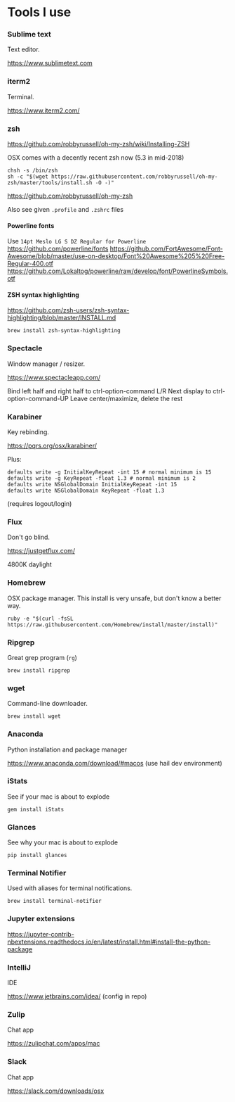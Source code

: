 # Tools I use

### Sublime text

Text editor.

https://www.sublimetext.com

### iterm2

Terminal.

https://www.iterm2.com/


### zsh

https://github.com/robbyrussell/oh-my-zsh/wiki/Installing-ZSH

OSX comes with a decently recent zsh now (5.3 in mid-2018)

```
chsh -s /bin/zsh
sh -c "$(wget https://raw.githubusercontent.com/robbyrussell/oh-my-zsh/master/tools/install.sh -O -)"
```

https://github.com/robbyrussell/oh-my-zsh

Also see given `.profile` and `.zshrc` files

#### Powerline fonts

Use `14pt Meslo LG S DZ Regular for Powerline`
https://github.com/powerline/fonts
https://github.com/FortAwesome/Font-Awesome/blob/master/use-on-desktop/Font%20Awesome%205%20Free-Regular-400.otf
https://github.com/Lokaltog/powerline/raw/develop/font/PowerlineSymbols.otf

#### ZSH syntax highlighting

https://github.com/zsh-users/zsh-syntax-highlighting/blob/master/INSTALL.md

```
brew install zsh-syntax-highlighting
```

### Spectacle

Window manager / resizer.

https://www.spectacleapp.com/

Bind left half and right half to ctrl-option-command L/R
Next  display to ctrl-option-command-UP
Leave center/maximize, delete the rest

### Karabiner

Key rebinding.

https://pqrs.org/osx/karabiner/

Plus:

```
defaults write -g InitialKeyRepeat -int 15 # normal minimum is 15
defaults write -g KeyRepeat -float 1.3 # normal minimum is 2
defaults write NSGlobalDomain InitialKeyRepeat -int 15
defaults write NSGlobalDomain KeyRepeat -float 1.3
```

(requires logout/login)

### Flux

Don't go blind.

https://justgetflux.com/

4800K daylight

### Homebrew

OSX package manager. This install is very unsafe, but don't know a better way.

```
ruby -e "$(curl -fsSL https://raw.githubusercontent.com/Homebrew/install/master/install)"
```

### Ripgrep
Great grep program (`rg`)

```
brew install ripgrep
```

### wget

Command-line downloader.

```
brew install wget
```

### Anaconda

Python installation and package manager

https://www.anaconda.com/download/#macos
(use hail dev environment)


### iStats

See if your mac is about to explode

```
gem install iStats
```

### Glances

See why your mac is about to explode

```
pip install glances
```

### Terminal Notifier

Used with aliases for terminal notifications.

```
brew install terminal-notifier
```

### Jupyter extensions
https://jupyter-contrib-nbextensions.readthedocs.io/en/latest/install.html#install-the-python-package

### IntelliJ

IDE

https://www.jetbrains.com/idea/
(config in repo)

### Zulip

Chat app

https://zulipchat.com/apps/mac

### Slack

Chat app

https://slack.com/downloads/osx